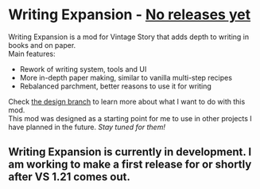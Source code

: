 # Writing Expansion - [No releases yet](https://github.com/averyc1876/WritingExpansion/releases)
Writing Expansion is a mod for Vintage Story that adds depth to writing in books and on paper.  
Main features:

- Rework of writing system, tools and UI
- More in-depth paper making, similar to vanilla multi-step recipes
- Rebalanced parchment, better reasons to use it for writing

Check [the design branch](https://github.com/averyc1876/WritingExpansion/tree/Design) to learn more about what I want to do with this mod.  
This mod was designed as a starting point for me to use in other projects I have planned in the future. *Stay tuned for them!*

## Writing Expansion is currently in development. I am working to make a first release for or shortly after VS 1.21 comes out.
